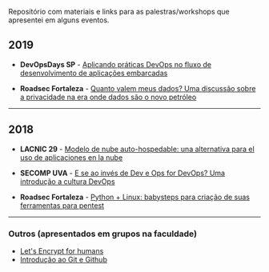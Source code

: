 Repositório com materiais e links para as palestras/workshops que apresentei em alguns eventos.

## 2019
* **DevOpsDays SP** - [Aplicando práticas DevOps no fluxo de desenvolvimento de aplicações embarcadas]()

* **Roadsec Fortaleza** - [Quanto valem meus dados? 
Uma discussão sobre a privacidade na era onde dados são o novo petróleo]()

---

## 2018
* **LACNIC 29** - [Modelo de nube auto-hospedable: una alternativa para el uso de aplicaciones en la nube](https://github.com/edsoncelio/talks/blob/master/slides/Apresenta__o_LACNIC_29.pdf)

* **SECOMP UVA** - [E se ao invés de Dev e Ops for DevOps? Uma introdução a cultura DevOps](https://github.com/edsoncelio/talks/blob/master/slides/SECOMP%202018.pptx)

* **Roadsec Fortaleza** - [Python + Linux: babysteps para criação de suas ferramentas para pentest](https://github.com/edsoncelio/talks/blob/master/slides/RS18%20-%20Palestra%20-%20Python%20%2B%20Linux.pptx)


----

### Outros (apresentados em grupos na faculdade)
* [Let's Encrypt for humans](https://github.com/edsoncelio/talks/blob/master/slides/Let%E2%80%99s%20Encrypt_%20SSL%252FTLS%20For%20Humans.pptx)
* [Introdução ao Git e Github]()


